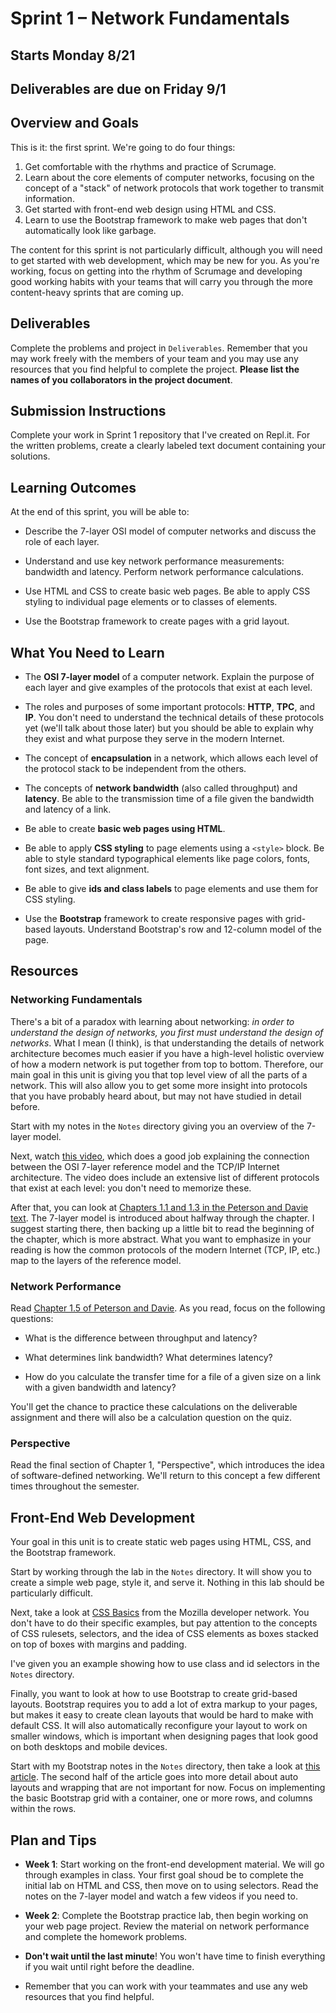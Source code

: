 # Sprint 1 &ndash; Network Fundamentals

## Starts Monday 8/21
## Deliverables are due on Friday 9/1

## Overview and Goals

This is it: the first sprint. We're going to do four things:

1. Get comfortable with the rhythms and practice of Scrumage.
2. Learn about the core elements of computer networks, focusing on the concept of a "stack" of network protocols that work together to transmit information.
3. Get started with front-end web design using HTML and CSS.
4. Learn to use the Bootstrap framework to make web pages that don't automatically look like garbage.

The content for this sprint is not particularly difficult, although you will need to get started with web development, which may be new for you. As you're working,
focus on getting into the rhythm of Scrumage and developing good working habits with your teams that will carry you through the more content-heavy sprints that are coming up.

## Deliverables

Complete the problems and project in `Deliverables`. Remember that you may work freely with the members of your team and you may use any resources that you find helpful to complete the project. **Please list the names of you collaborators in the project document**.

## Submission Instructions

Complete your work in Sprint 1 repository that I've created on Repl.it. For the written problems, create a clearly labeled text document containing your solutions.

## Learning Outcomes

At the end of this sprint, you will be able to:

- Describe the 7-layer OSI model of computer networks and discuss the role of each layer.

- Understand and use key network performance measurements: bandwidth and latency. Perform network performance calculations.

- Use HTML and CSS to create basic web pages. Be able to apply CSS styling to individual page elements or to classes of elements.

- Use the Bootstrap framework to create pages with a grid layout.

## What You Need to Learn

- The **OSI 7-layer model** of a computer network. Explain the purpose of each layer and give examples of the protocols that exist at each level.

- The roles and purposes of some important protocols: **HTTP**, **TPC**, and **IP**. You don't need to understand the technical details of these protocols yet (we'll talk about those later)
but you should be able to explain why they exist and what purpose they serve in the modern Internet.

- The concept of **encapsulation** in a network, which allows each level of the protocol stack to be independent from the others.

- The concepts of **network bandwidth** (also called throughput) and **latency**. Be able to the transmission time of a file given the bandwidth and latency of a link.

- Be able to create **basic web pages using HTML**.

- Be able to apply **CSS styling** to page elements using a `<style>` block. Be able to style standard typographical elements like page colors, fonts, font sizes, and text alignment.

- Be able to give **ids and class labels** to page elements and use them for CSS styling.

- Use the **Bootstrap** framework to create responsive pages with grid-based layouts. Understand Bootstrap's row and 12-column model of the page.

## Resources

### Networking Fundamentals

There's a bit of a paradox with learning about networking: *in order to understand the design of networks, you first must understand the design of networks*. What I mean (I think), is that understanding the details of network architecture becomes much easier if you have a high-level holistic overview of how a modern network is put together from top to bottom. Therefore, our main goal in this unit is giving you that top level view of all the parts of a network. This will also allow you to get some more insight into protocols that you have probably heard about, but may not have studied in detail before.

Start with my notes in the `Notes` directory giving you an overview of the 7-layer model.

Next, watch [this video](https://www.youtube.com/watch?v=kCuyS7ihr_E), which does a good job explaining the connection between the OSI 7-layer reference model and the TCP/IP
Internet architecture. The video does include an extensive list of different protocols that exist at each level: you don't need to memorize these.

After that, you can look at [Chapters 1.1 and 1.3 in the Peterson and Davie text](https://book.systemsapproach.org/foundation/architecture.html). The 7-layer model is introduced about halfway through the chapter. I suggest starting there, then backing up a little bit to read the beginning of the chapter, which is more abstract. What you want to emphasize in your reading is how the common protocols of the modern Internet (TCP, IP, etc.) map to the layers of the reference model.

### Network Performance

Read [Chapter 1.5 of Peterson and Davie](https://book.systemsapproach.org/foundation/performance.html). As you read, focus on the following questions:

- What is the difference between throughput and latency?

- What determines link bandwidth? What determines latency?

- How do you calculate the transfer time for a file of a given size on a link with a given bandwidth and latency?

You'll get the chance to practice these calculations on the deliverable assignment and there will also be a calculation question on the quiz.

### Perspective

Read the final section of Chapter 1, "Perspective", which introduces the idea of software-defined networking. We'll return to this concept a few different times throughout the semester.


## Front-End Web Development

Your goal in this unit is to create static web pages using HTML, CSS, and the Bootstrap framework.

Start by working through the lab in the `Notes` directory. It will show you to create a simple web page, style it, and serve it. Nothing in this lab should be particularly difficult.

Next, take a look at [CSS Basics](https://developer.mozilla.org/en-US/docs/Learn/Getting_started_with_the_web/CSS_basics) from the Mozilla developer network. You don't have to do their specific examples, but pay attention to the concepts of CSS rulesets, selectors, and the idea of CSS elements as boxes stacked on top of boxes with margins and padding.

I've given you an example showing how to use class and id selectors in the `Notes` directory.

Finally, you want to look at how to use Bootstrap to create grid-based layouts. Bootstrap requires you to add a lot of extra markup to your pages, but makes it easy to create clean layouts that would be hard to make with default CSS. It will also automatically reconfigure your layout to work on smaller windows, which is important when designing pages that look good on both desktops and mobile devices.

Start with my Bootstrap notes in the `Notes` directory, then take a look at [this article](https://uxplanet.org/how-the-bootstrap-4-grid-works-a1b04703a3b7). The second half of the article goes into more detail about auto layouts and wrapping that are not important for now. Focus on implementing the basic Bootstrap grid with a
container, one or more rows, and columns within the rows.

## Plan and Tips

- **Week 1**: Start working on the front-end development material. We will go through examples in class. Your first goal shoud be to complete the initial lab on HTML and
CSS, then move on to using selectors. Read the notes on the 7-layer model and watch a few videos if you need to.

- **Week 2**: Complete the Bootstrap practice lab, then begin working on your web page project. Review the material on network performance and complete the homework problems.

- **Don't wait until the last minute**! You won't have time to finish everything if you wait until right before the deadline.

- Remember that you can work with your teammates and use any web resources that you find helpful.
